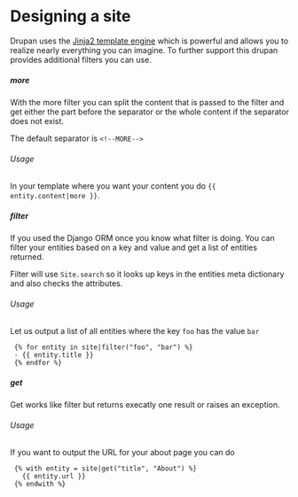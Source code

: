 # Designing a site
Drupan uses the [Jinja2 template engine](http://jinja.pocoo.org) which is
powerful and allows you to realize nearly everything you can imagine. To
further support this drupan provides additional filters you can use.

##### more
With the more filter you can split the content that is passed to the filter
and get either the part before the separator or the whole content if the
separator does not exist.

The default separator is `<!--MORE-->`

###### Usage
In your template where you want your content you do `{{ entity.content|more }}`.

##### filter
If you used the Django ORM once you know what filter is doing. You can
filter your entities based on a key and value and get a list of entities
returned.

Filter will use `Site.search` so it looks up keys in the entities meta
dictionary and also checks the attributes.

###### Usage
Let us output a list of all entities where the key `foo` has the value `bar`

     {% for entity in site|filter("foo", "bar") %}
     - {{ entity.title }}
     {% endfor %}

##### get
Get works like filter but returns execatly one result or raises an exception.

###### Usage
If you want to output the URL for your about page you can do

     {% with entity = site|get("title", "About") %}
       {{ entity.url }}
     {% endwith %}
